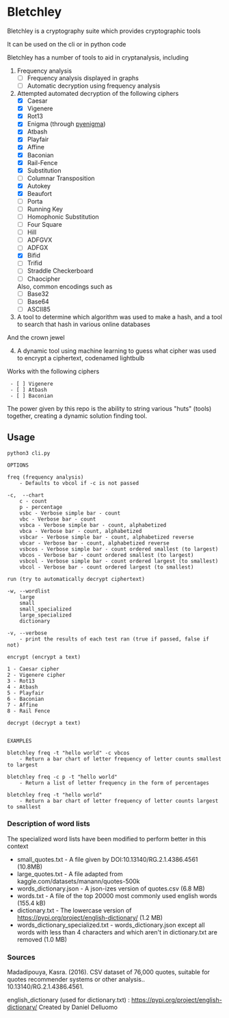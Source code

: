 # Bletchley

Bletchley is a cryptography suite which provides cryptographic tools

It can be used on the cli or in python code

Bletchley has a number of tools to aid in cryptanalysis, including

1. Frequency analysis
    - [ ] Frequency analysis displayed in graphs
    - [ ] Automatic decryption using frequency analysis
    
2. Attempted automated decryption of the following ciphers
    - [x] Caesar
    - [x] Vigenere
    - [x] Rot13
    - [x] Enigma (through [pyenigma](https://pypi.org/project/pyenigma/))
    - [x] Atbash
    - [x] Playfair
    - [x] Affine
    - [x] Baconian
    - [x] Rail-Fence
    - [x] Substitution
    - [ ] Columnar Transposition
    - [x] Autokey
    - [x] Beaufort
    - [ ] Porta
    - [ ] Running Key
    - [ ] Homophonic Substitution
    - [ ] Four Square
    - [ ] Hill
    - [ ] ADFGVX
    - [ ] ADFGX
    - [x] Bifid
    - [ ] Trifid
    - [ ] Straddle Checkerboard 
    - [ ] Chaocipher

    Also, common encodings such as 
    - [ ] Base32
    - [ ] Base64
    - [ ] ASCII85

3. A tool to determine which algorithm was used to make a hash, and a tool to search that hash in various online databases

And the crown jewel 

4. A dynamic tool using machine learning to guess what cipher was used to encrypt a ciphertext, codenamed lightbulb 

Works with the following ciphers
   
     - [ ] Vigenere
     - [ ] Atbash
     - [ ] Baconian


The power given by this repo is the ability to string various "huts" (tools) together, creating a dynamic solution finding tool. 

## Usage

```
python3 cli.py

OPTIONS

freq (frequency analysis)
    - Defaults to vbcol if -c is not passed

-c,  --chart
    c - count
    p - percentage
    vsbc - Verbose simple bar - count
    vbc - Verbose bar - count
    vsbca - Verbose simple bar - count, alphabetized
    vbca - Verbose bar - count, alphabetized
    vsbcar - Verbose simple bar - count, alphabetized reverse
    vbcar - Verbose bar - count, alphabetized reverse
    vsbcos - Verbose simple bar - count ordered smallest (to largest)
    vbcos - Verbose bar - count ordered smallest (to largest)
    vsbcol - Verbose simple bar - count ordered largest (to smallest)
    vbcol - Verbose bar - count ordered largest (to smallest)

run (try to automatically decrypt ciphertext)

-w, --wordlist
    large
    small
    small_specialized
    large_specialized
    dictionary

-v, --verbose
    - print the results of each test ran (true if passed, false if not)

encrypt (encrypt a text)

1 - Caesar cipher
2 - Vigenere cipher
3 - Rot13
4 - Atbash
5 - Playfair
6 - Baconian
7 - Affine
8 - Rail Fence

decrypt (decrypt a text)


EXAMPLES

bletchley freq -t "hello world" -c vbcos
    - Return a bar chart of letter frequency of letter counts smallest to largest

bletchley freq -c p -t "hello world"
    - Return a list of letter frequency in the form of percentages

bletchley freq -t "hello world"
    - Return a bar chart of letter frequency of letter counts largest to smallest
```

### Description of word lists

The specialized word lists have been modified to perform better in this context

* small_quotes.txt - A file given by DOI:10.13140/RG.2.1.4386.4561 (10.8MB)
* large_quotes.txt - A file adapted from kaggle.com/datasets/manann/quotes-500k
* words_dictionary.json - A json-izes version of quotes.csv (6.8 MB)
* words.txt - A file of the top 20000 most commonly used english words (155.4 kB)
* dictionary.txt - The lowercase version of https://pypi.org/project/english-dictionary/ (1.2 MB)
* words_dictionary_specialized.txt - words_dictionary.json except all words with less than 4 characters and which aren't in dictionary.txt are removed (1.0 MB)

### Sources

Madadipouya, Kasra. (2016). CSV dataset of 76,000 quotes, suitable for quotes recommender systems or other analysis.. 10.13140/RG.2.1.4386.4561. 

english_dictionary (used for dictionary.txt) : https://pypi.org/project/english-dictionary/ Created by Daniel Delluomo 